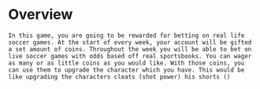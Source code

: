 # Overview

    In this game, you are going to be rewarded for betting on real life soccer games. At the start of every week, your account will be gifted a set amount of coins. Throughout the week you will be able to bet on live soccer games with odds based off real sportsbooks. You can wager as many or as little coins as you would like. With those coins, you can use them to upgrade the character which you have. This would be like upgrading the characters cleats (shot power) his shorts ()
